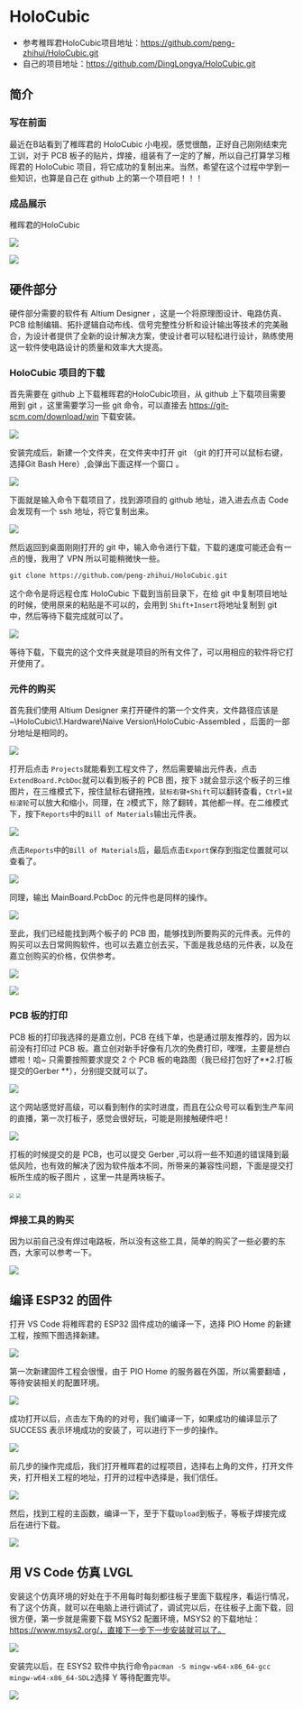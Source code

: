# HoloCubic

* 参考稚晖君HoloCubic项目地址：https://github.com/peng-zhihui/HoloCubic.git
* 自己的项目地址：https://github.com/DingLongya/HoloCubic.git

## 简介

### 写在前面

最近在B站看到了稚晖君的 HoloCubic 小电视，感觉很酷，正好自己刚刚结束完工训，对于 PCB 板子的贴片，焊接，组装有了一定的了解，所以自己打算学习稚晖君的 HoloCubic 项目，将它成功的复制出来。当然，希望在这个过程中学到一些知识，也算是自己在 github 上的第一个项目吧！！！

### 成品展示

稚晖君的HoloCubic

![](/images/Holo1.jpg)

![](/images/Holo2.jpg)

## 硬件部分

硬件部分需要的软件有 Altium Designer ，这是一个将原理图设计、电路仿真、PCB 绘制编辑、拓扑逻辑自动布线、信号完整性分析和设计输出等技术的完美融合，为设计者提供了全新的设计解决方案，使设计者可以轻松进行设计，熟练使用这一软件使电路设计的质量和效率大大提高。

### HoloCubic 项目的下载

首先需要在 github 上下载稚晖君的HoloCubic项目，从 github 上下载项目需要用到 git ，这里需要学习一些 git 命令，可以直接去 https://git-scm.com/download/win 下载安装。

![](/images/git_1.png)

安装完成后，新建一个文件夹，在文件夹中打开 git （git 的打开可以鼠标右键，选择Git Bash Here）,会弹出下面这样一个窗口 。

![](/images/git_2.png)

下面就是输入命令下载项目了，找到源项目的 github 地址，进入进去点击 Code 会发现有一个 ssh 地址，将它复制出来。

![](/images/github_1.png)

然后返回到桌面刚刚打开的 git 中，输入命令进行下载，下载的速度可能还会有一点的慢，我用了 VPN 所以可能稍微快一些。

```git
git clone https://github.com/peng-zhihui/HoloCubic.git
```

这个命令是将远程仓库 HoloCubic 下载到当前目录下，在给 git 中复制项目地址的时候，使用原来的粘贴是不可以的，会用到 `Shift+Insert`将地址复制到 git 中，然后等待下载完成就可以了。

![](/images/3.png)

等待下载，下载完的这个文件夹就是项目的所有文件了，可以用相应的软件将它打开使用了。

### 元件的购买

首先我们使用 Altium Designer 来打开硬件的第一个文件夹，文件路径应该是 ~\HoloCubic\1.Hardware\Naive Version\HoloCubic-Assembled ，后面的一部分地址是相同的。

![](/images/4.png)

打开后点击 `Projects`就能看到工程文件了，然后需要输出元件表，点击`ExtendBoard.PcbDoc`就可以看到板子的 PCB 图，按下 `3`就会显示这个板子的三维图片，在三维模式下，按住鼠标右键拖拽，`鼠标右键+Shift`可以翻转查看，`Ctrl+鼠标滚轮`可以放大和缩小，同理，在 `2`模式下，除了翻转，其他都一样。在二维模式下，按下`Reports`中的`Bill of Materials`输出元件表。

![](/images/6.png)

点击`Reports`中的`Bill of Materials`后，最后点击`Export`保存到指定位置就可以查看了。

![](/images/7.png)

同理，输出 MainBoard.PcbDoc 的元件也是同样的操作。

![](/images/8.png)

至此，我们已经能找到两个板子的 PCB 图，能够找到所要购买的元件表。元件的购买可以去日常网购软件，也可以去嘉立创去买，下面是我总结的元件表，以及在嘉立创购买的价格，仅供参考。

![](/images/1.png)

![](/images/9.png)

### PCB 板的打印

PCB 板的打印我选择的是嘉立创，PCB 在线下单，也是通过朋友推荐的，因为以前没有打印过 PCB 板。嘉立创对新手好像有几次的免费打印，嘿嘿，主要是想白嫖啦！哈~ 只需要按照要求提交 2 个 PCB 板的电路图（我已经打包好了**2.打板提交的Gerber **），分别提交就可以了。

![](/images/2.png)

这个网站感觉好高级，可以看到制作的实时进度，而且在公众号可以看到生产车间的直播，第一次打板子，感觉会很好玩，可能是刚接触硬件吧！

![](/images/10.png)

打板的时候提交的是 PCB，也可以提交 Gerber ,可以将一些不知道的错误降到最低风险，也有效的解决了因为软件版本不同，所带来的兼容性问题，下面是提交打板所生成的板子图片 ，这里一共是两块板子。

<img src="/images/实物仿真图.png" style="zoom:50%;" />

<img src="/images/实物仿真图_2.png" style="zoom:50%;" />

### 焊接工具的购买

因为以前自己没有焊过电路板，所以没有这些工具，简单的购买了一些必要的东西，大家可以参考一下。

![](/images/5.png)

## 编译 ESP32 的固件

打开 VS Code 将稚晖君的 ESP32 固件成功的编译一下，选择 PIO Home 的新建工程，按照下图选择新建。

![](/images/ESP_1.png)

第一次新建固件工程会很慢，由于 PIO Home 的服务器在外国，所以需要翻墙 ，等待安装相关的配置环境。

![](/images/Q_2.png)

成功打开以后，点击左下角的的对号，我们编译一下，如果成功的编译显示了 SUCCESS 表示环境成功的安装了，可以进行下一步的操作。

![](/images/ESP_2.png)

前几步的操作完成后，我们打开稚晖君的过程项目，选择右上角的文件，打开文件夹，打开相关工程的地址，打开的过程中选择是，我们信任。

![](/images/ESP_3.png)

然后，找到工程的主函数，编译一下，至于下载`Upload`到板子，等板子焊接完成后在进行下载。

![](/images/ESP_4.png)

## 用 VS Code 仿真 LVGL

安装这个仿真环境的好处在于不用每时每刻都往板子里面下载程序，看运行情况，有了这个仿真，就可以在电脑上进行调试了，调试完以后，在往板子上面下载，回很方便，第一步就是需要下载 MSYS2 配置环境，MSYS2 的下载地址：https://www.msys2.org/，直接下一步下一步安装就可以了。

![](/images/ESYS2.png)

安装完以后，在 ESYS2 软件中执行命令`pacman -S mingw-w64-x86_64-gcc mingw-w64-x86_64-SDL2`选择 Y 等待配置完毕。

![](/images/ESYS.png)
